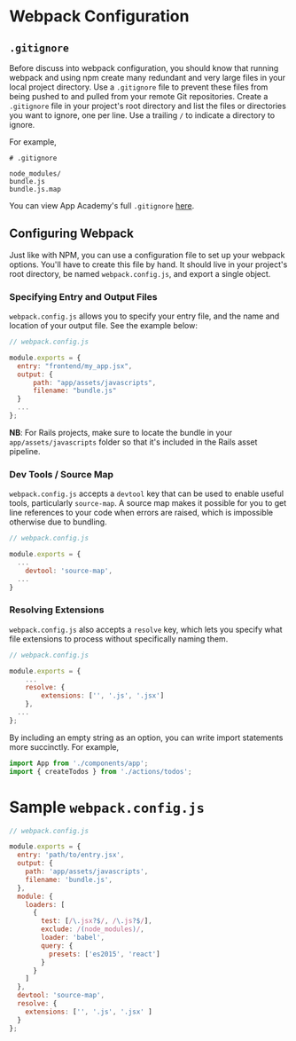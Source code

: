 # Webpack Configuration

## `.gitignore`

Before discuss into webpack configuration, you should know that running webpack
and using npm create many redundant and very large files in your local project
directory. Use a `.gitignore` file to prevent these files from being pushed to
and pulled from your remote Git repositories. Create a `.gitignore` file in
your project's root directory and list the files or directories you want to
ignore, one per line. Use a trailing `/` to indicate a directory to ignore.

For example,

```
# .gitignore

node_modules/
bundle.js
bundle.js.map
```

You can view App Academy's full `.gitignore` [here][gitignore].

## Configuring Webpack

Just like with NPM, you can use a configuration file to set up your webpack
options. You'll have to create this file by hand. It should live in your
project's root directory, be named `webpack.config.js`, and export a single
object.

### Specifying Entry and Output Files

`webpack.config.js` allows you to specify your entry file, and the name and
location of your output file. See the example below:

```js
// webpack.config.js

module.exports = {
  entry: "frontend/my_app.jsx",
  output: {
      path: "app/assets/javascripts",
      filename: "bundle.js"
  }
  ...
};
```

**NB**: For Rails projects, make sure to locate the bundle in your
`app/assets/javascripts` folder so that it's included in the Rails asset
pipeline.

### Dev Tools / Source Map

`webpack.config.js` accepts a `devtool` key that can be used to enable useful
tools, particularly `source-map`. A source map makes it possible for you to get
line references to your code when errors are raised, which is impossible
otherwise due to bundling.

```js
// webpack.config.js

module.exports = {
  ...
	devtool: 'source-map',
  ...
}
```

### Resolving Extensions

`webpack.config.js` also accepts a `resolve` key, which lets you specify what
file extensions to process without specifically naming them.

```js
// webpack.config.js

module.exports = {
	...
	resolve: {
		extensions: ['', '.js', '.jsx']
	},
  ...
};
```

By including an empty string as an option, you can write import statements more
succinctly. For example,

```js
import App from './components/app';
import { createTodos } from './actions/todos';
```

# Sample `webpack.config.js`

```js
// webpack.config.js

module.exports = {
  entry: 'path/to/entry.jsx',
  output: {
    path: 'app/assets/javascripts',
    filename: 'bundle.js',
  },
  module: {
    loaders: [
      {
        test: [/\.jsx?$/, /\.js?$/],
        exclude: /(node_modules)/,
        loader: 'babel',
        query: {
          presets: ['es2015', 'react']
        }
      }
    ]
  },
  devtool: 'source-map',
  resolve: {
    extensions: ['', '.js', '.jsx' ]
  }
};
```

[gitignore]: https://github.com/appacademy/dotfiles/blob/master/dot/gitignore
